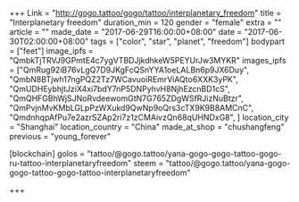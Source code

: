 +++
Link = "http://gogo.tattoo/gogo/tattoo/interplanetary_freedom"
title = "Interplanetary freedom"
duration_min = 120
gender = "female"
extra = ""
article = ""
made_date = "2017-06-29T16:00:00+08:00"
date = "2017-06-30T02:00:00+08:00"
tags = ["color", "star", "planet", "freedom"]
bodypart = ["feet"]
image_ipfs = "QmbkTjTRVJ9GPmtE4c7ygVTBDJjkdhkeW5PEYUrJw3MYKR"
images_ipfs = ["QmRug92iB76vLgQ7D9JKgFcQSnYYA1oeLALBn6p9JX6Duy",
  "QmbN8BTjwh17ngPQZ2Tz7WCavuoiREmrViAQto6XXK3yPK",
  "QmUDHEybhjtJziX4xi7bdY7nP5DNPyhvH8NjhEzcnBD1cS",
  "QmQHFGBhWjSJNoRvdeewomGtN7G765ZDgWSfRJizNuBtzr",
  "QmPvjnMvKMbLGLpPzWXukd9QwNp9oQrs3cTX9K9B8AMCnC",
  "QmdnhqpAfPu7e2azrSZAp2ri7z1zCMAivzQn68qUHNDxG8",
]
location_city = "Shanghai"
location_country = "China"
made_at_shop = "chushangfeng"
previous = "young_forever"


[blockchain]
golos = "tattoo/@gogo.tattoo/yana-gogo-gogo-tattoo-gogo-ru-tattoo-interplanetaryfreedom"
steem = "tattoo/@gogo.tattoo/yana-gogo-gogo-tattoo-gogo-tattoo-interplanetaryfreedom"


+++
